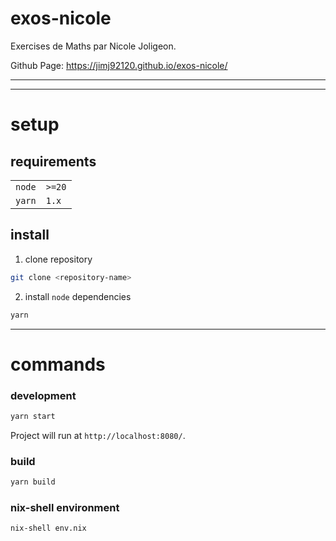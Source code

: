 # exos-nicole

Exercises de Maths par Nicole Joligeon.

Github Page: https://jimj92120.github.io/exos-nicole/

---

---

# setup

## requirements

|        |        |
| ------ | ------ |
| `node` | `>=20` |
| `yarn` | `1.x`  |

## install

1. clone repository

```sh
git clone <repository-name>
```

2. install `node` dependencies

```sh
yarn
```

---

# commands

### development

```sh
yarn start
```

Project will run at `http://localhost:8080/`.

### build

```sh
yarn build
```

### nix-shell environment

```sh
nix-shell env.nix
```
